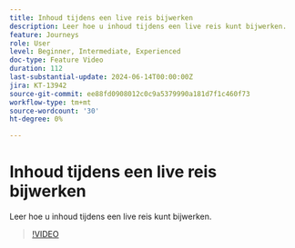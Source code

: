 ```yaml
---
title: Inhoud tijdens een live reis bijwerken
description: Leer hoe u inhoud tijdens een live reis kunt bijwerken.
feature: Journeys
role: User
level: Beginner, Intermediate, Experienced
doc-type: Feature Video
duration: 112
last-substantial-update: 2024-06-14T00:00:00Z
jira: KT-13942
source-git-commit: ee88fd0908012c0c9a5379990a181d7f1c460f73
workflow-type: tm+mt
source-wordcount: '30'
ht-degree: 0%

---
```



# Inhoud tijdens een live reis bijwerken

Leer hoe u inhoud tijdens een live reis kunt bijwerken.

>[!VIDEO](https://video.tv.adobe.com/v/3439613/?learn=on&captions=dut)
